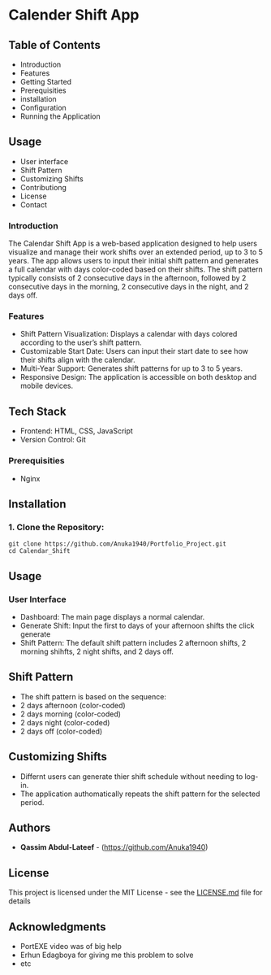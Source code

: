 # Calender Shift App



## Table of Contents
* Introduction
* Features
* Getting Started
 * Prerequisities
 * installation
 * Configuration
 * Running the Application

## Usage
* User interface
* Shift Pattern
* Customizing Shifts
* Contributiong
* License
* Contact

### Introduction

The Calendar Shift App is a web-based application designed to help users visualize and manage their work shifts over an extended period, up to 3 to 5 years. The app allows users to input their initial shift pattern and generates a full calendar with days color-coded based on their shifts. The shift pattern typically consists of 2 consecutive days in the afternoon, followed by 2 consecutive days in the morning, 2 consecutive days in the night, and 2 days off.


### Features 
* Shift Pattern Visualization: Displays a calendar with days colored according to the user’s shift pattern.
* Customizable Start Date: Users can input their start date to see how their shifts align with the calendar.
* Multi-Year Support: Generates shift patterns for up to 3 to 5 years.
* Responsive Design: The application is accessible on both desktop and mobile devices.


## Tech Stack
* Frontend: HTML, CSS, JavaScript
* Version Control: Git

### Prerequisities 
* Nginx

## Installation

### 1. Clone the Repository:

```
git clone https://github.com/Anuka1940/Portfolio_Project.git
cd Calendar_Shift
```

## Usage
### User Interface
* Dashboard: The main page displays a normal calendar.
* Generate Shift: Input the first to days of your  afternoon shifts the click generate
* Shift Pattern: The default shift pattern includes 2 afternoon shifts, 2 morning shihfts, 2 night shifts, and 2 days off.

## Shift Pattern
* The shift pattern is based on the sequence:
 * 2 days afternoon (color-coded)
 * 2 days morning (color-coded)
 * 2 days night (color-coded)
 * 2 days off (color-coded)

## Customizing Shifts
* Differnt users can generate thier shift schedule without needing to log-in.
* The application authomatically repeats the shift pattern for the selected period.

## Authors

* **Qassim Abdul-Lateef** - (https://github.com/Anuka1940)

## License

This project is licensed under the MIT License - see the [LICENSE.md](LICENSE.md) file for details

## Acknowledgments

* PortEXE video was of big help
* Erhun Edagboya for giving me this problem to solve
* etc

